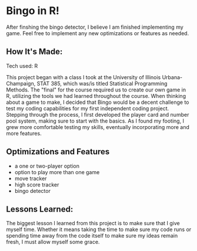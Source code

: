 # Bingo in R! 
After finshing the bingo detector, I believe I am finished implementing my game. Feel free to implement any new optimizations or features as needed.



## How It's Made:
Tech used: R

This project began with a class I took at the University of Illinois Urbana-Champaign, STAT 385, which was/is titled Statistical Programming Methods. The "final" for the course required us to create our own game in R, utilizing the tools we had learned throughout the course. When thinking about a game to make, I decided that Bingo would be a decent challenge to test my coding capabilities for my first independent coding project. Stepping through the process, I first developed the player card and number pool system, making sure to start with the basics. As I found my footing, I grew more comfortable testing my skills, eventually incorporating more and more features.


## Optimizations and Features

- a one or two-player option
- option to play more than one game
- move tracker
- high score tracker
- bingo detector


## Lessons Learned:
The biggest lesson I learned from this project is to make sure that I give myself time. Whether it means taking the time to make sure my code runs or spending time away from the code itself to make sure my ideas remain fresh, I must allow myself some grace.

